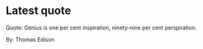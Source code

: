 # Latest quote 

Quote: Genius is one per cent inspiration, ninety-nine per cent perspiration. 

By: Thomas Edison